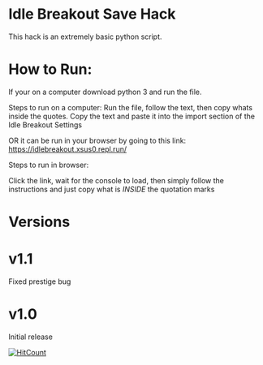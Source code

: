 # Idle Breakout Save Hack
This hack is an extremely basic python script.

# How to Run:

If your on a computer download python 3 and run the file.

Steps to run on a computer: Run the file, follow the text, then copy whats inside the quotes. Copy the text and paste it into the import section of the Idle Breakout Settings

OR it can be run in your browser by going to this link: https://idlebreakout.xsus0.repl.run/

Steps to run in browser:

Click the link, wait for the console to load, then simply follow the instructions and just copy what is *INSIDE* the quotation marks

# Versions


# v1.1
Fixed prestige bug

# v1.0
Initial release


[![HitCount](http://hits.dwyl.io/Xsus0/idlebreakouthack.svg)](http://hits.dwyl.io/Xsus0/idlebreakouthack)
